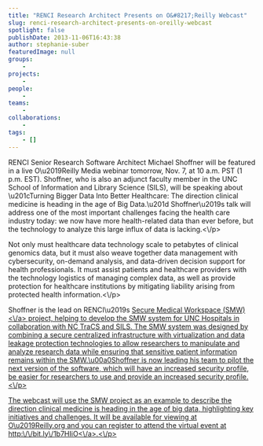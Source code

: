 ```yaml
---
title: "RENCI Research Architect Presents on O&#8217;Reilly Webcast"
slug: renci-research-architect-presents-on-oreilly-webcast
spotlight: false
publishDate: 2013-11-06T16:43:38
author: stephanie-suber
featuredImage: null
groups:
    - 
projects:
    - 
people:
    - 
teams: 
    - 
collaborations:
    - 
tags:
    - []
---
```

<p>RENCI Senior Research Software Architect Michael Shoffner will be featured in a live O\u2019Reilly Media webinar tomorrow, Nov. 7, at 10 a.m. PST (1 p.m. EST). Shoffner, who is also an adjunct faculty member in the UNC School of Information and Library Science (SILS), will be speaking about \u201cTurning Bigger Data Into Better Healthcare: The direction clinical medicine is heading in the age of Big Data.\u201d Shoffner\u2019s talk will address one of the most important challenges facing the health care industry today: we now have more health-related data than ever before, but the technology to analyze this large influx of data is lacking.<\/p>
<p>Not only must healthcare data technology scale to petabytes of clinical genomics data, but it must also weave together data management with cybersecurity, on-demand analysis, and data-driven decision support for health professionals. It must assist patients and healthcare providers with the technology logistics of managing complex data, as well as provide protection for healthcare institutions by mitigating liability arising from protected health information.<\/p>
<p>Shoffner is the lead on RENCI\u2019s <a href="http:\/\/www.renci.org\/research\/secure-medical-workspace\/">Secure Medical Workspace (SMW)<\/a> project, helping to develop the SMW system for UNC Hospitals in collaboration with NC TraCS and SILS. The SMW system was designed by combining a secure centralized infrastructure with virtualization and data leakage protection technologies to allow researchers to manipulate and analyze research data while ensuring that sensitive patient information remains within the SMW.\u00a0Shoffner is now leading his team to pilot the next version of the software, which will have an increased security profile, be easier for researchers to use and provide an increased security profile.<\/p>
<p>The webcast will use the SMW project as an example to describe the direction clinical medicine is heading in the age of big data, highlighting key initiatives and challenges. It will be available for viewing at O\u2019Reilly.org and you can register to attend the virtual event at <a href="http:\/\/bit.ly\/1b7HIiO">http:\/\/bit.ly\/1b7HIiO<\/a>.<\/p>
<!-- AddThis Advanced Settings generic via filter on the_content --><!-- AddThis Share Buttons generic via filter on the_content -->
